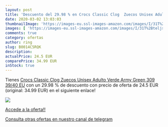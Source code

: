 ```yaml
---
layout: post
title: 'Descuento del 29.98 % en Crocs Classic Clog  Zuecos Unisex Adulto'
date: 2020-03-02 13:03:03
thumbnailImage: 'https://images-eu.ssl-images-amazon.com/images/I/31T%2Bteljs%2BL._SL200_.jpg'
images: [ 'https://images-eu.ssl-images-amazon.com/images/I/31T%2Bteljs%2BL._SL200_.jpg' ]
comments: true
category: ofertas
author: ring
slug: B0014C5RQK
description:
actualPrice: 24.5 EUR
comparePrice: 34.99 EUR
inStock: true
---
```


Tienes [Crocs Classic Clog  Zuecos Unisex Adulto  Verde  Army Green 309   39/40 EU](https://www.amazon.com/dp/B0014C5RQK/?tag=redken08-20) con un 29.98 % de descuento con precio de oferta de 24.5 EUR (original: 34.99 EUR) en el siguiente enlace!

[![](https://images-eu.ssl-images-amazon.com/images/I/31T%2Bteljs%2BL._SL200_.jpg)](https://www.amazon.com/dp/B0014C5RQK/?tag=redken08-20)

[Accede a la oferta!!](https://www.amazon.com/dp/B0014C5RQK/?tag=redken08-20)

[Consulta otras ofertas en nuestro canal de telegram](https://t.me/s/ofertas25)
